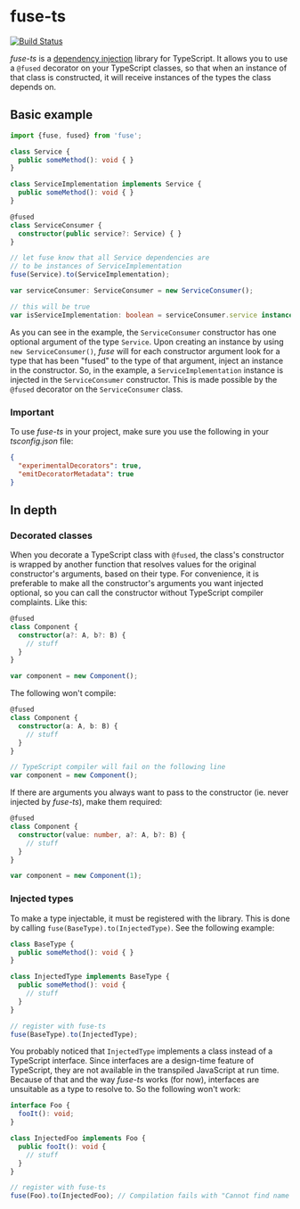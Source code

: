 # fuse-ts #

[![Build Status](https://travis-ci.org/SteefH/fuse-ts.svg?branch=master)](https://travis-ci.org/SteefH/fuse-ts)

*fuse-ts* is a [dependency injection](https://en.wikipedia.org/wiki/Dependency_injection) library for
TypeScript. It allows you to use a `@fused` decorator on your TypeScript classes, so that when an instance
of that class is constructed, it will receive instances of the types the class depends on.

## Basic example ##
```typescript
import {fuse, fused} from 'fuse';

class Service {
  public someMethod(): void { }
}

class ServiceImplementation implements Service {
  public someMethod(): void { }
}

@fused
class ServiceConsumer {
  constructor(public service?: Service) { }
}

// let fuse know that all Service dependencies are
// to be instances of ServiceImplementation
fuse(Service).to(ServiceImplementation);

var serviceConsumer: ServiceConsumer = new ServiceConsumer();

// this will be true
var isServiceImplementation: boolean = serviceConsumer.service instanceof ServiceImplementation;
```

As you can see in the example, the `ServiceConsumer` constructor has one
optional argument of the type `Service`. Upon creating an instance by using
`new ServiceConsumer()`, _fuse_ will for each constructor argument look for a
type that has been "fused" to the type of that argument, inject an instance in
the constructor. So, in the example, a `ServiceImplementation` instance is
injected in the `ServiceConsumer` constructor. This is made possible by the
`@fused` decorator on the `ServiceConsumer` class.

### Important ###

To use _fuse-ts_ in your project, make sure you use the following in your _tsconfig.json_ file:

```json
{
  "experimentalDecorators": true,
  "emitDecoratorMetadata": true
}
```

## In depth ##

### Decorated classes ###

When you decorate a TypeScript class with `@fused`, the class's constructor is wrapped by another function
that resolves values for the original constructor's arguments, based on their type. For convenience, it
is preferable to make all the constructor's arguments you want injected optional, so you can call the constructor without TypeScript compiler complaints. Like this:

```typescript
@fused
class Component {
  constructor(a?: A, b?: B) {
    // stuff
  }
}

var component = new Component();
```

The following won't compile:

```typescript
@fused
class Component {
  constructor(a: A, b: B) {
    // stuff
  }
}

// TypeScript compiler will fail on the following line
var component = new Component();
```

If there are arguments you always want to pass to the constructor (ie. never injected by _fuse-ts_), make them
required:

```typescript
@fused
class Component {
  constructor(value: number, a?: A, b?: B) {
    // stuff
  }
}

var component = new Component(1);
```

### Injected types ###

To make a type injectable, it must be registered with the library. This is done by calling
`fuse(BaseType).to(InjectedType)`. See the following example:

```typescript
class BaseType {
  public someMethod(): void { }
}

class InjectedType implements BaseType {
  public someMethod(): void {
    // stuff
  }
}

// register with fuse-ts
fuse(BaseType).to(InjectedType);
```

You probably noticed that `InjectedType` implements a class instead of a TypeScript interface. Since
interfaces are a design-time feature of TypeScript, they are not available in the transpiled JavaScript at
run time. Because of that and the way _fuse-ts_ works (for now), interfaces are unsuitable as a type to
resolve to. So the following won't work:

```typescript
interface Foo {
  fooIt(): void;
}

class InjectedFoo implements Foo {
  public fooIt(): void {
    // stuff
  }
}

// register with fuse-ts
fuse(Foo).to(InjectedFoo); // Compilation fails with "Cannot find name 'Foo'"
```
